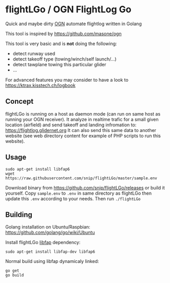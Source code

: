 # flightLGo / OGN FlightLog Go
Quick and maybe dirty [OGN](https://glidernet.org) automate flightlog written in Golang

This tool is inspired by https://github.com/masone/ogn

This tool is very basic and is **not** doing the following:
- detect runway used
- detect takeoff type (towing/winch/self launch/...)
- detect tawplane towing this particular glider
- ...

For advanced features you may consider to have a look to https://ktrax.kisstech.ch/logbook

## Concept
flightLGo is running on a host as daemon mode (can run on same host as running your OGN receiver).
It analyze in realtime trafic for a small given location (airfield) and send takeoff and landing infromation to: https://flightlog.glidernet.org
It can also send this same data to another website (see web directory content for example of PHP scripts to run this website).

## Usage
```
sudo apt-get install libfap6
wget https://raw.githubusercontent.com/snip/flightLGo/master/sample.env
```
Download binary from https://github.com/snip/flightLGo/releases or build it yourself.
Copy `sample.env` to `.env` in same directory as flightLGo then update this `.env` according to your needs.
Then run `./flightLGo`

## Building
Golang installation on Ubuntu/Raspbian:
https://github.com/golang/go/wiki/Ubuntu

Install flightLGo [libfap](http://www.pakettiradio.net/libfap/) dependency:
```
sudo apt-get install libfap-dev libfap6
```

Normal build using libfap dynamicaly linked:
```
go get
go build
```
